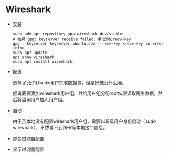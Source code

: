 # Wireshark

+ 安装

  ```shell
  sudo add-apt-repository ppa:wireshark-dev/stable 
  # 如果 gpg: keyserver receive failed，手动添加recv-key
  gpg --keyserver keyserver.ubuntu.com --recv-key <recv-key in error info>
  sudo apt update
  apt show wireshark
  sudo apt install wireshark
  ```

+ 配置

  选择了允许非sudo用户抓取数据包，但是好像没什么用。

  据说需要添加wireshark用户组、并给用户组分配root权限读取网络数据，然后将当前用户加入用户组。

+ 启动

  由于我本地没有配置wireshark用户组，需要以超级用户身份启动（sudo wireshark），不然看不到网卡等本地接口信息。

+ 抓包过滤器配置
+ 显示过滤器配置

